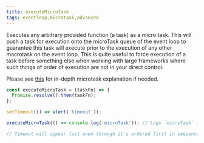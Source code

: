 ```yaml
---
title: executeMicroTask
tags: eventloop,microtask,advanced
---
```


Executes any arbitrary provided function (a task) as a micro task. This will push a task for execution onto the microTask queue of the event loop to guarantee this task will execute prior to the execution of any other macrotask on the event loop. This is quite useful to force execution of a task before something else when working with large frameworks where such things of order of execution are not in your direct control.

Please see [this](https://javascript.info/event-loop#macrotasks-and-microtasks) for in-depth microtask explanation if needed.

```js
const executeMicroTask = (taskFn) => {
  Promise.resolve().then(taskFn);
};
```

```js
setTimeout(() => alert('timeout'));

executeMicroTask(() => console.log('microTask')); // Logs `microTask` in the next order of execution on the event loop before any macrotasks.

// Timeout will appear last even through it's ordered first in sequence of parser. The console output will execute first.
```
